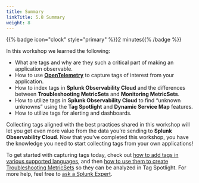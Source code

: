 ```yaml
---
title: Summary
linkTitle: 5.8 Summary
weight: 8
---
```


{{% badge icon="clock" style="primary" %}}2 minutes{{% /badge %}} 

In this workshop we learned the following: 

* What are tags and why are they such a critical part of making an application observable.
* How to use [**OpenTelemetry**](https://opentelemetry.io) to capture tags of interest from your application.
* How to index tags in **Splunk Observability Cloud** and the differences between **Troubleshooting MetricSets** and **Monitoring MetricSets**.
* How to utilize tags in **Splunk Observability Cloud** to find “unknown unknowns” using the **Tag Spotlight** and **Dynamic Service Map** features.
* How to utilize tags for alerting and dashboards.

Collecting tags aligned with the best practices shared in this workshop will let you get even more value from the data you’re sending to **Splunk Observability Cloud**.  Now that you’ve completed this workshop, you have the knowledge you need to start collecting tags from your own applications!

To get started with capturing tags today, check out [how to add tags in various supported languages](https://docs.splunk.com/observability/en/apm/span-tags/add-context-trace-span.html#instrument-your-application-code-to-add-tags-to-spans), and then [how to use them to create Troubleshooting MetricSets](https://docs.splunk.com/observability/en/apm/span-tags/index-span-tags.html#apm-index-span-tags) so they can be analyzed in Tag Spotlight. For more help, feel free to [ask a Splunk Expert](https://www.splunk.com/en_us/about-splunk/contact-us.html).

